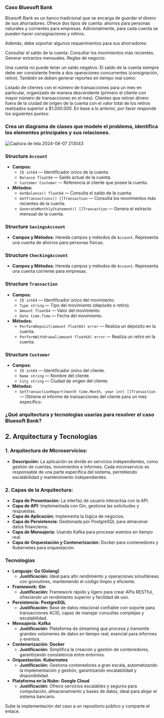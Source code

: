 ### Caso Bluesoft Bank

Bluesoft Bank es un banco tradicional que se encarga de guardar el dinero de sus ahorradores. Ofrece dos tipos de cuenta: ahorros para personas naturales y corrientes para empresas. Adicionalmente, para cada cuenta se pueden hacer consignaciones y retiros.

Además, debe soportar algunos requerimientos para sus ahorradores:

Consultar el saldo de la cuenta.
Consultar los movimientos más recientes.
Generar extractos mensuales.
Reglas de negocio:

Una cuenta no puede tener un saldo negativo.
El saldo de la cuenta siempre debe ser consistente frente a dos operaciones concurrentes (consignación, retiro).
También se deben generar reportes en tiempo real como:

Listado de clientes con el número de transacciones para un mes en particular, organizado de manera descendente (primero el cliente con mayor número de transacciones en el mes).
Clientes que retiran dinero fuera de la ciudad de origen de la cuenta con el valor total de los retiros realizados superior a $1.000.000.
En base a lo anterior, por favor responde los siguientes puntos:

### Crea un diagrama de clases que modele el problema, identifica los elementos principales y sus relaciones.

![Captura de tela 2024-08-07 213043](https://github.com/user-attachments/assets/1ca7db52-86b3-41d2-b19d-d7ca433424f4)

### **Structure `Account`**

- **Campos:**
    - `ID int64` — Identificador único de la cuenta.
    - `Balance float64` — Saldo actual de la cuenta.
    - `Customer Customer` — Referencia al cliente que posee la cuenta.
- **Métodos:**
    - `GetBalance() float64` — Consulta el saldo de la cuenta.
    - `GetTransactions() []Transaction` — Consulta los movimientos más recientes de la cuenta.
    - `GenerateMonthlyStatement() []Transaction` — Genera el extracto mensual de la cuenta.

### **Structure `SavingsAccount`**

- **Campos y Métodos:** Hereda campos y métodos de `Account`. Representa una cuenta de ahorros para personas físicas.

### **Structure `CheckingAccount`**

- **Campos y Métodos:** Hereda campos y métodos de `Account`. Representa una cuenta corriente para empresas.

### **Structure `Transaction`**

- **Campos:**
    - `ID int64` — Identificador único del movimiento.
    - `Type string` — Tipo del movimiento (depósito o retiro).
    - `Amount float64` — Valor del movimiento.
    - `Date time.Time` — Fecha del movimiento.
- **Métodos:**
    - `PerformDeposit(amount float64) error` — Realiza un depósito en la cuenta.
    - `PerformWithdrawal(amount float64) error` — Realiza un retiro en la cuenta.

### **Structure `Customer`**

- **Campos:**
    - `ID int64` — Identificador único del cliente.
    - `Name string` — Nombre del cliente.
    - `City string` — Ciudad de origen del cliente.
- **Métodos:**
    - `GetTransactionReport(month time.Month, year int) []Transaction` — Obtiene el informe de transacciones del cliente para un mes específico.

### ¿Qué arquitectura y tecnologías usarías para resolver el caso Bluesoft Bank?

## **2. Arquitectura y Tecnologías**

### **1. Arquitectura de Microservicios:**

- **Descripción:** La aplicación se divide en servicios independientes, como gestión de cuentas, movimientos e informes. Cada microservicio es responsable de una parte específica del sistema, permitiendo escalabilidad y mantenimiento independientes.

### **2. Capas de la Arquitectura:**

- **Capa de Presentación:** La interfaz de usuario interactúa con la API.
- **Capa de API:** Implementada con Gin, gestiona las solicitudes y respuestas.
- **Capa de Aplicación:** Implementa la lógica de negocios.
- **Capa de Persistencia:** Gestionada por PostgreSQL para almacenar datos financieros.
- **Capa de Mensajería:** Usando Kafka para procesar eventos en tiempo real.
- **Capa de Orquestación y Contenerización:** Docker para contenedores y Kubernetes para orquestación.

### **Tecnologías**

- **Lenguaje:** **Go (Golang)**
    - **Justificación:** Ideal para alto rendimiento y operaciones simultáneas con goroutines, manteniendo el código limpio y eficiente.
- **Framework:** **Gin**
    - **Justificación:** Framework rápido y ligero para crear APIs RESTful, ofreciendo un rendimiento superior y facilidad de uso.
- **Persistencia:** **PostgreSQL**
    - **Justificación:** Base de datos relacional confiable con soporte para transacciones ACID, capaz de manejar consultas complejas y escalabilidad.
- **Mensajería:** **Kafka**
    - **Justificación:** Plataforma de streaming que procesa y transmite grandes volúmenes de datos en tiempo real, esencial para informes y eventos.
- **Contenerización:** **Docker**
    - **Justificación:** Simplifica la creación y gestión de contenedores, garantizando consistencia entre entornos.
- **Orquestación:** **Kubernetes**
    - **Justificación:** Gestiona contenedores a gran escala, automatizando la implementación y gestión, garantizando escalabilidad y disponibilidad.
- **Plataforma en la Nube:** **Google Cloud**
    - **Justificación:** Ofrece servicios escalables y seguros para computación, almacenamiento y bases de datos, ideal para alojar el sistema bancario.

Sube la implementación del caso a un repositorio público y comparte el enlace.
